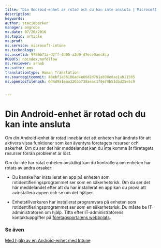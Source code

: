 ```yaml
---
title: "Din Android-enhet är rotad och du kan inte ansluta | Microsoft Intune"
description: 
keywords: 
author: staciebarker
manager: angrobe
ms.date: 07/20/2016
ms.topic: article
ms.prod: 
ms.service: microsoft-intune
ms.technology: 
ms.assetid: 9786b71a-d2ff-4d95-a2d9-47ece0aec8ca
ROBOTS: noindex,nofollow
ms.reviewer: arnab
ms.suite: ems
translationtype: Human Translation
ms.sourcegitcommit: 80ebf1a56106ad4e66d2d791ab98edae1ab11505
ms.openlocfilehash: 6d4d9a1eaa326b5738aeac1f9e78b51dbd25e5c9


---
```



# Din Android-enhet är rotad och du kan inte ansluta

Om din Android-enhet är rotad innebär det att enheten har ändrats för att aktivera vissa funktioner som kan äventyra företagets resurser och säkerhet. Om du ser det här meddelandet kan du inte komma åt företagets resurser förrän problemet är löst.

Om du inte har rotat enheten avsiktligt kan du kontrollera om enheten har rotats av andra orsaker:

- Du kanske har installerat en app på enheten som rotidentifieringsprogrammet ser som en säkerhetsrisk. Om du ser det här meddelandet efter att du har installerat en app kan du prova att avinstallera appen och se om det hjälper.

- Enhetstillverkaren har installerat programvara på enheten som rotidentifieringsprogrammet ser som en säkerhetsrisk. Du måste be IT-administratören om hjälp. Titta efter IT-administratörens kontaktuppgifter på [företagsportalens webbplats](http://portal.manage.microsoft.com).


### Se även
[Med hjälp av en Android-enhet med Intune](using-your-android-device-with-intune.md)



<!--HONumber=Aug16_HO1-->


